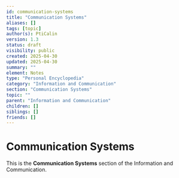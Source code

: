 ```yaml
---
id: communication-systems
title: "Communication Systems"
aliases: []
tags: [topic]
author(s): PtiCalin
version: 1.3
status: draft
visibility: public
created: 2025-04-30
updated: 2025-04-30
summary: ""
element: Notes
type: "Personal Encyclopedia"
category: "Information and Communication"
section: "Communication Systems"
topic: ""
parent: "Information and Communication"
children: []
siblings: []
friends: []
---
```

# Communication Systems

This is the **Communication Systems** section of the Information and Communication.
